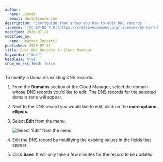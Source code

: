 ```yaml
---
author:
  name: Linode
  email: docs@linode.com
description: 'Shortguide that shows you how to edit DNS records.'
license: '[CC BY-ND 4.0](https://creativecommons.org/licenses/by-nd/4.0)'
modified: 2020-07-21
modified_by:
  name: Heather Zoppetti
published: 2020-07-21
title: Edit DNS Records in Cloud Manager
keywords: ["dns"]
headless: true
show_on_rss_feed: false
---
```


To modify a Domain's existing DNS records:

1.  From the **Domains** section of the Cloud Manager, select the domain whose DNS records you'd like to edit. The DNS records for the selected domain zone will appear.

1.  Next to the DNS record you would like to edit, click on the **more options ellipsis**.

1.  Select **Edit** from the menu.

    ![Select 'Edit' from the menu](domain-edit-a-record.png "Select 'Edit' from the menu")

1.  Edit the DNS record by modifying the existing values in the fields that appear.

1.  Click **Save**. It will only take a few minutes for the record to be updated.
